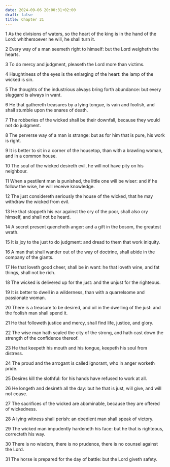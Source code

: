 ```yaml
---
date: 2024-09-06 20:00:31+02:00
draft: false
title: Chapter 21
---
```




1 As the divisions of waters, so the heart of the king is in the hand of the Lord: whithersoever he will, he shall turn it.

2 Every way of a man seemeth right to himself: but the Lord weigheth the hearts.

3 To do mercy and judgment, pleaseth the Lord more than victims.

4 Haughtiness of the eyes is the enlarging of the heart: the lamp of the wicked is sin.

5 The thoughts of the industrious always bring forth abundance: but every sluggard is always in want.

6 He that gathereth treasures by a lying tongue, is vain and foolish, and shall stumble upon the snares of death.

7 The robberies of the wicked shall be their downfall, because they would not do judgment.

8 The perverse way of a man is strange: but as for him that is pure, his work is right.

9 It is better to sit in a corner of the housetop, than with a brawling woman, and in a common house.

10 The soul of the wicked desireth evil, he will not have pity on his neighbour.

11 When a pestilent man is punished, the little one will be wiser: and if he follow the wise, he will receive knowledge.

12 The just considereth seriously the house of the wicked, that he may withdraw the wicked from evil.

13 He that stoppeth his ear against the cry of the poor, shall also cry himself, and shall not be heard.

14 A secret present quencheth anger: and a gift in the bosom, the greatest wrath.

15 It is joy to the just to do judgment: and dread to them that work iniquity.

16 A man that shall wander out of the way of doctrine, shall abide in the company of the giants.

17 He that loveth good cheer, shall be in want: he that loveth wine, and fat things, shall not be rich.

18 The wicked is delivered up for the just: and the unjust for the righteous.

19 It is better to dwell in a wilderness, than with a quarrelsome and passionate woman.

20 There is a treasure to be desired, and oil in the dwelling of the just: and the foolish man shall spend it.

21 He that followeth justice and mercy, shall find life, justice, and glory.

22 The wise man hath scaled the city of the strong, and hath cast down the strength of the confidence thereof.

23 He that keepeth his mouth and his tongue, keepeth his soul from distress.

24 The proud and the arrogant is called ignorant, who in anger worketh pride.

25 Desires kill the slothful: for his hands have refused to work at all.

26 He longeth and desireth all the day: but he that is just, will give, and will not cease.

27 The sacrifices of the wicked are abominable, because they are offered of wickedness.

28 A lying witness shall perish: an obedient man shall speak of victory.

29 The wicked man impudently hardeneth his face: but he that is righteous, correcteth his way.

30 There is no wisdom, there is no prudence, there is no counsel against the Lord.

31 The horse is prepared for the day of battle: but the Lord giveth safety.

